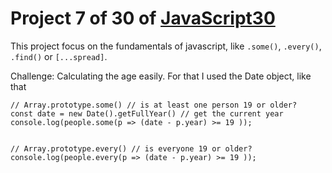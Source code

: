 # Project 7 of 30 of [JavaScript30](https://javascript30.com/)

This project focus on the fundamentals of javascript, like ```.some()```, ```.every()```, ```.find()``` or ```[...spread]```.

Challenge: Calculating the age easily. For that I used the Date object, like that 
```
// Array.prototype.some() // is at least one person 19 or older?
const date = new Date().getFullYear() // get the current year
console.log(people.some(p => (date - p.year) >= 19 ));


// Array.prototype.every() // is everyone 19 or older?
console.log(people.every(p => (date - p.year) >= 19 ));
```
